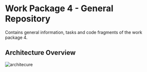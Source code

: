 # Work Package 4 - General Repository

Contains general information, tasks and code fragments of the work package 4.

## Architecture Overview

![architecure](https://drive.google.com/uc?id=10F_1zEcmOlwMe0u2n24m-gpRr9SvVIBZ)

  
